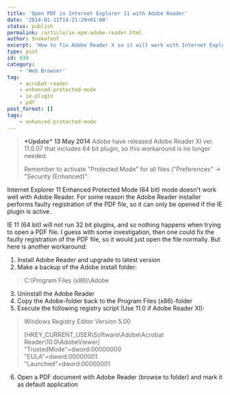 ```yaml
---
title: 'Open PDF in Internet Explorer 11 with Adobe Reader'
date: '2014-01-11T14:21:29+01:00'
status: publish
permalink: /article/ie-epm-adobe-reader.html
author: Snakefoot
excerpt: 'How to fix Adobe Reader X so it will work with Internet Explorer 11 (x64) Enhanced Protection Mode'
type: post
id: 839
category:
    - 'Web Browser'
tag:
    - acrobat-reader
    - enhanced-protected-mode
    - ie-plugin
    - pdf
post_format: []
tags:
    - enhanced-protected-mode
---
```

> **\*Update\* 13 May 2014** Adobe have released Adobe Reader XI ver. 11.0.07 that includes 64 bit plugin, so this workaround is no longer needed.  
>   
>  Remember to activate "Protected Mode" for all files ("Preferences" -&gt; "Security (Enhanced)".

 Internet Explorer 11 Enhanced Protected Mode (64 bit) mode doesn't work well with Adobe Reader. For some reason the Adobe Reader installer performs faulty registration of the PDF file, so it can only be opened if the IE plugin is active.  
  
 IE 11 (64 bit) will not run 32 bit plugins, and so nothing happens when trying to open a PDF file. I guess with some investigation, then one could fix the faulty registration of the PDF file, so it would just open the file normally. But here is another workaround:
1. Install Adobe Reader and upgrade to latest version
2. Make a backup of the Adobe install folder:
  > C:\\Program Files (x86)\\Adobe
3. Uninstall the Adobe Reader
4. Copy the Adobe-folder back to the Program Files (x86)-folder
5. Execute the following registry script (Use 11.0 if Adobe Reader XI):
  > Windows Registry Editor Version 5.00  
  >   
  >  \[HKEY\_CURRENT\_USER\\Software\\Adobe\\Acrobat Reader\\10.0\\AdobeViewer\]  
  >  "TrustedMode"=dword:00000000  
  >  "EULA"=dword:00000001  
  >  "Launched"=dword:00000001
6. Open a PDF document with Adobe Reader (browse to folder) and mark it as default application